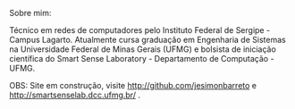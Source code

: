 Sobre mim:

Técnico em redes de computadores pelo Instituto Federal de Sergipe - Campus Lagarto. Atualmente cursa graduação em Engenharia de Sistemas na Universidade Federal de Minas Gerais (UFMG) e bolsista de iniciação científica do Smart Sense Laboratory - Departamento de Computação - UFMG.

OBS: Site em construção, visite http://github.com/jesimonbarreto e http://smartsenselab.dcc.ufmg.br/ .
